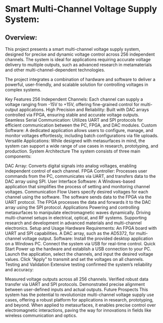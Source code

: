 # **Smart Multi-Channel Voltage Supply System:**

## **Overview:**
This project presents a smart multi-channel voltage supply system, designed for precise and dynamic voltage control across 256 independent channels. The system is ideal for applications requiring accurate voltage delivery to multiple outputs, such as advanced research in metamaterials and other multi-channel-dependent technologies.

The project integrates a combination of hardware and software to deliver a powerful, user-friendly, and scalable solution for controlling voltages in complex systems.

Key Features
256 Independent Channels: Each channel can supply a voltage ranging from -15V to +15V, offering fine-grained control for multi-output applications.
High Precision and Reliability: Built with DAC arrays controlled via FPGA, ensuring stable and accurate voltage outputs.
Seamless Serial Communication: Utilizes UART and SPI protocols for efficient communication between the PC, FPGA, and DAC modules.
Custom Software: A dedicated application allows users to configure, manage, and monitor voltages effortlessly, including batch configurations via file uploads.
Versatile Applications: While designed with metasurfaces in mind, the system can support a wide range of use cases in research, prototyping, and production.
System Architecture
The system consists of three main components:

DAC Array: Converts digital signals into analog voltages, enabling independent control of each channel.
FPGA Controller: Processes user commands from the PC, communicates via UART, and transfers data to the DAC array using SPI.
User Interface Software: A Windows-based application that simplifies the process of setting and monitoring channel voltages.
Communication Flow
Users specify desired voltages for each channel using the software.
The software sends data to the FPGA via the UART protocol.
The FPGA processes the data and forwards it to the DAC array using the SPI protocol.
Applications
Powering and controlling metasurfaces to manipulate electromagnetic waves dynamically.
Driving multi-channel setups in electrical, optical, and RF systems.
Supporting research and development in advanced materials and multi-channel electronics.
Setup and Usage
Hardware Requirements:
An FPGA board with UART and SPI capabilities.
A DAC array, such as the AD5372, for multi-channel voltage output.
Software:
Install the provided desktop application on a Windows PC.
Connect the system via USB for real-time control.
Quick Start
Power up the hardware and establish a USB connection to your PC.
Launch the application, select the channels, and input the desired voltage values.
Click "Apply" to transmit and set the voltages on all channels.
Testing and Validation
Extensive testing confirmed the system’s reliability and accuracy:

Measured voltage outputs across all 256 channels.
Verified robust data transfer via UART and SPI protocols.
Demonstrated precise alignment between user-defined inputs and actual outputs.
Future Prospects
This system has the potential to revolutionize multi-channel voltage supply use cases, offering a robust platform for applications in research, prototyping, and beyond. When applied to metasurfaces, it enables precise control over electromagnetic interactions, paving the way for innovations in fields like wireless communication and optics.


 
